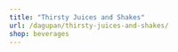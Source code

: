 ```yaml
---
title: "Thirsty Juices and Shakes"
url: /dagupan/thirsty-juices-and-shakes/
shop: beverages
---
```

